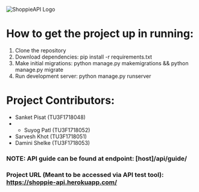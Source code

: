   ![ShoppieAPI Logo](https://i.imgur.com/J5X6ZZv.jpg)
# How to get the project up in running:
1. Clone the repository
2. Download dependencies: pip install -r requirements.txt
3. Make initial migrations: python manage.py makemigrations && python manage.py migrate
4. Run development server: python manage.py runserver

# Project Contributors:
* Sanket Pisat (TU3F1718048)
* * Suyog Patl (TU3F1718052)
* Sarvesh Khot (TU3F1718051)
* Damini Shelke (TU3F1718053)

### NOTE: API guide can be found at endpoint: [host]/api/guide/
### Project URL (Meant to be accessed via API test tool): <https://shoppie-api.herokuapp.com/>
